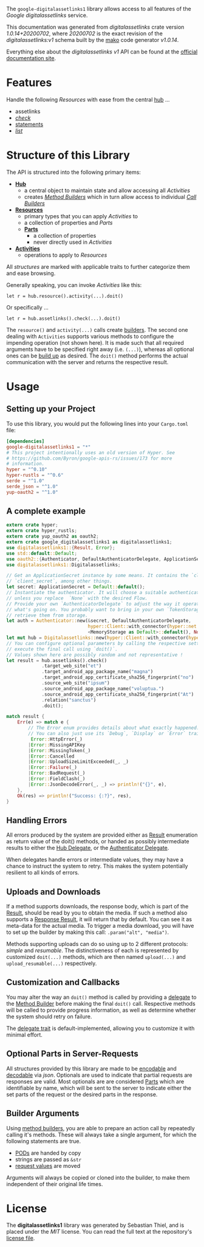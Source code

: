 <!---
DO NOT EDIT !
This file was generated automatically from 'src/mako/api/README.md.mako'
DO NOT EDIT !
-->
The `google-digitalassetlinks1` library allows access to all features of the *Google digitalassetlinks* service.

This documentation was generated from *digitalassetlinks* crate version *1.0.14+20200702*, where *20200702* is the exact revision of the *digitalassetlinks:v1* schema built by the [mako](http://www.makotemplates.org/) code generator *v1.0.14*.

Everything else about the *digitalassetlinks* *v1* API can be found at the
[official documentation site](https://developers.google.com/digital-asset-links/).
# Features

Handle the following *Resources* with ease from the central [hub](https://docs.rs/google-digitalassetlinks1/1.0.14+20200702/google_digitalassetlinks1/Digitalassetlinks) ... 

* assetlinks
 * [*check*](https://docs.rs/google-digitalassetlinks1/1.0.14+20200702/google_digitalassetlinks1/api::AssetlinkCheckCall)
* [statements](https://docs.rs/google-digitalassetlinks1/1.0.14+20200702/google_digitalassetlinks1/api::Statement)
 * [*list*](https://docs.rs/google-digitalassetlinks1/1.0.14+20200702/google_digitalassetlinks1/api::StatementListCall)




# Structure of this Library

The API is structured into the following primary items:

* **[Hub](https://docs.rs/google-digitalassetlinks1/1.0.14+20200702/google_digitalassetlinks1/Digitalassetlinks)**
    * a central object to maintain state and allow accessing all *Activities*
    * creates [*Method Builders*](https://docs.rs/google-digitalassetlinks1/1.0.14+20200702/google_digitalassetlinks1/client::MethodsBuilder) which in turn
      allow access to individual [*Call Builders*](https://docs.rs/google-digitalassetlinks1/1.0.14+20200702/google_digitalassetlinks1/client::CallBuilder)
* **[Resources](https://docs.rs/google-digitalassetlinks1/1.0.14+20200702/google_digitalassetlinks1/client::Resource)**
    * primary types that you can apply *Activities* to
    * a collection of properties and *Parts*
    * **[Parts](https://docs.rs/google-digitalassetlinks1/1.0.14+20200702/google_digitalassetlinks1/client::Part)**
        * a collection of properties
        * never directly used in *Activities*
* **[Activities](https://docs.rs/google-digitalassetlinks1/1.0.14+20200702/google_digitalassetlinks1/client::CallBuilder)**
    * operations to apply to *Resources*

All *structures* are marked with applicable traits to further categorize them and ease browsing.

Generally speaking, you can invoke *Activities* like this:

```Rust,ignore
let r = hub.resource().activity(...).doit()
```

Or specifically ...

```ignore
let r = hub.assetlinks().check(...).doit()
```

The `resource()` and `activity(...)` calls create [builders][builder-pattern]. The second one dealing with `Activities` 
supports various methods to configure the impending operation (not shown here). It is made such that all required arguments have to be 
specified right away (i.e. `(...)`), whereas all optional ones can be [build up][builder-pattern] as desired.
The `doit()` method performs the actual communication with the server and returns the respective result.

# Usage

## Setting up your Project

To use this library, you would put the following lines into your `Cargo.toml` file:

```toml
[dependencies]
google-digitalassetlinks1 = "*"
# This project intentionally uses an old version of Hyper. See
# https://github.com/Byron/google-apis-rs/issues/173 for more
# information.
hyper = "^0.10"
hyper-rustls = "^0.6"
serde = "^1.0"
serde_json = "^1.0"
yup-oauth2 = "^1.0"
```

## A complete example

```Rust
extern crate hyper;
extern crate hyper_rustls;
extern crate yup_oauth2 as oauth2;
extern crate google_digitalassetlinks1 as digitalassetlinks1;
use digitalassetlinks1::{Result, Error};
use std::default::Default;
use oauth2::{Authenticator, DefaultAuthenticatorDelegate, ApplicationSecret, MemoryStorage};
use digitalassetlinks1::Digitalassetlinks;

// Get an ApplicationSecret instance by some means. It contains the `client_id` and 
// `client_secret`, among other things.
let secret: ApplicationSecret = Default::default();
// Instantiate the authenticator. It will choose a suitable authentication flow for you, 
// unless you replace  `None` with the desired Flow.
// Provide your own `AuthenticatorDelegate` to adjust the way it operates and get feedback about 
// what's going on. You probably want to bring in your own `TokenStorage` to persist tokens and
// retrieve them from storage.
let auth = Authenticator::new(&secret, DefaultAuthenticatorDelegate,
                              hyper::Client::with_connector(hyper::net::HttpsConnector::new(hyper_rustls::TlsClient::new())),
                              <MemoryStorage as Default>::default(), None);
let mut hub = Digitalassetlinks::new(hyper::Client::with_connector(hyper::net::HttpsConnector::new(hyper_rustls::TlsClient::new())), auth);
// You can configure optional parameters by calling the respective setters at will, and
// execute the final call using `doit()`.
// Values shown here are possibly random and not representative !
let result = hub.assetlinks().check()
             .target_web_site("et")
             .target_android_app_package_name("magna")
             .target_android_app_certificate_sha256_fingerprint("no")
             .source_web_site("ipsum")
             .source_android_app_package_name("voluptua.")
             .source_android_app_certificate_sha256_fingerprint("At")
             .relation("sanctus")
             .doit();

match result {
    Err(e) => match e {
        // The Error enum provides details about what exactly happened.
        // You can also just use its `Debug`, `Display` or `Error` traits
         Error::HttpError(_)
        |Error::MissingAPIKey
        |Error::MissingToken(_)
        |Error::Cancelled
        |Error::UploadSizeLimitExceeded(_, _)
        |Error::Failure(_)
        |Error::BadRequest(_)
        |Error::FieldClash(_)
        |Error::JsonDecodeError(_, _) => println!("{}", e),
    },
    Ok(res) => println!("Success: {:?}", res),
}

```
## Handling Errors

All errors produced by the system are provided either as [Result](https://docs.rs/google-digitalassetlinks1/1.0.14+20200702/google_digitalassetlinks1/client::Result) enumeration as return value of
the doit() methods, or handed as possibly intermediate results to either the 
[Hub Delegate](https://docs.rs/google-digitalassetlinks1/1.0.14+20200702/google_digitalassetlinks1/client::Delegate), or the [Authenticator Delegate](https://docs.rs/yup-oauth2/*/yup_oauth2/trait.AuthenticatorDelegate.html).

When delegates handle errors or intermediate values, they may have a chance to instruct the system to retry. This 
makes the system potentially resilient to all kinds of errors.

## Uploads and Downloads
If a method supports downloads, the response body, which is part of the [Result](https://docs.rs/google-digitalassetlinks1/1.0.14+20200702/google_digitalassetlinks1/client::Result), should be
read by you to obtain the media.
If such a method also supports a [Response Result](https://docs.rs/google-digitalassetlinks1/1.0.14+20200702/google_digitalassetlinks1/client::ResponseResult), it will return that by default.
You can see it as meta-data for the actual media. To trigger a media download, you will have to set up the builder by making
this call: `.param("alt", "media")`.

Methods supporting uploads can do so using up to 2 different protocols: 
*simple* and *resumable*. The distinctiveness of each is represented by customized 
`doit(...)` methods, which are then named `upload(...)` and `upload_resumable(...)` respectively.

## Customization and Callbacks

You may alter the way an `doit()` method is called by providing a [delegate](https://docs.rs/google-digitalassetlinks1/1.0.14+20200702/google_digitalassetlinks1/client::Delegate) to the 
[Method Builder](https://docs.rs/google-digitalassetlinks1/1.0.14+20200702/google_digitalassetlinks1/client::CallBuilder) before making the final `doit()` call. 
Respective methods will be called to provide progress information, as well as determine whether the system should 
retry on failure.

The [delegate trait](https://docs.rs/google-digitalassetlinks1/1.0.14+20200702/google_digitalassetlinks1/client::Delegate) is default-implemented, allowing you to customize it with minimal effort.

## Optional Parts in Server-Requests

All structures provided by this library are made to be [encodable](https://docs.rs/google-digitalassetlinks1/1.0.14+20200702/google_digitalassetlinks1/client::RequestValue) and 
[decodable](https://docs.rs/google-digitalassetlinks1/1.0.14+20200702/google_digitalassetlinks1/client::ResponseResult) via *json*. Optionals are used to indicate that partial requests are responses 
are valid.
Most optionals are are considered [Parts](https://docs.rs/google-digitalassetlinks1/1.0.14+20200702/google_digitalassetlinks1/client::Part) which are identifiable by name, which will be sent to 
the server to indicate either the set parts of the request or the desired parts in the response.

## Builder Arguments

Using [method builders](https://docs.rs/google-digitalassetlinks1/1.0.14+20200702/google_digitalassetlinks1/client::CallBuilder), you are able to prepare an action call by repeatedly calling it's methods.
These will always take a single argument, for which the following statements are true.

* [PODs][wiki-pod] are handed by copy
* strings are passed as `&str`
* [request values](https://docs.rs/google-digitalassetlinks1/1.0.14+20200702/google_digitalassetlinks1/client::RequestValue) are moved

Arguments will always be copied or cloned into the builder, to make them independent of their original life times.

[wiki-pod]: http://en.wikipedia.org/wiki/Plain_old_data_structure
[builder-pattern]: http://en.wikipedia.org/wiki/Builder_pattern
[google-go-api]: https://github.com/google/google-api-go-client

# License
The **digitalassetlinks1** library was generated by Sebastian Thiel, and is placed 
under the *MIT* license.
You can read the full text at the repository's [license file][repo-license].

[repo-license]: https://github.com/Byron/google-apis-rsblob/master/LICENSE.md
